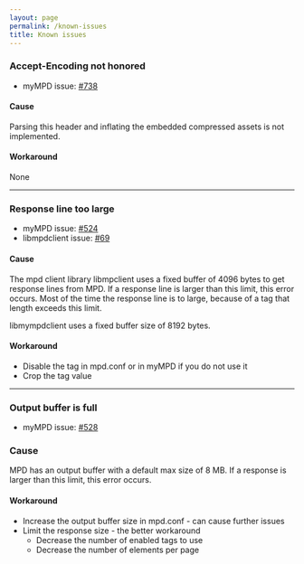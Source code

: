 ```yaml
---
layout: page
permalink: /known-issues
title: Known issues
---
```


### Accept-Encoding not honored

- myMPD issue: [#738](https://github.com/jcorporation/myMPD/issues/738)

#### Cause

Parsing this header and inflating the embedded compressed assets is not implemented.

#### Workaround

None

***

### Response line too large

- myMPD issue: [#524](https://github.com/jcorporation/myMPD/issues/524)
- libmpdclient issue: [#69](https://github.com/MusicPlayerDaemon/libmpdclient/issues/69)

#### Cause

The mpd client library libmpclient uses a fixed buffer of 4096 bytes to get
response lines from MPD. If a response line is larger than this limit, this
error occurs. Most of the time the response line is to large, because of a tag
that length exceeds this limit.

libmympdclient uses a fixed buffer size of 8192 bytes.

#### Workaround

- Disable the tag in mpd.conf or in myMPD if you do not use it
- Crop the tag value

***

### Output buffer is full

- myMPD issue: [#528](https://github.com/jcorporation/myMPD/issues/528)

### Cause

MPD has an output buffer with a default max size of 8 MB. If a response is
larger than this limit, this error occurs.

#### Workaround

- Increase the output buffer size in mpd.conf - can cause further issues
- Limit the response size - the better workaround
  - Decrease the number of enabled tags to use
  - Decrease the number of elements per page
